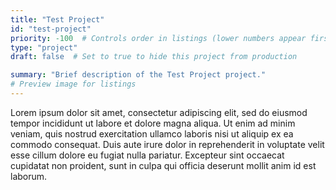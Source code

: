 ```yaml
---
title: "Test Project"
id: "test-project"
priority: -100  # Controls order in listings (lower numbers appear first)
type: "project"
draft: false  # Set to true to hide this project from production

summary: "Brief description of the Test Project project."
# Preview image for listings
---
```


Lorem ipsum dolor sit amet, consectetur adipiscing elit, sed do eiusmod tempor incididunt ut labore et dolore magna aliqua. Ut enim ad minim veniam, quis nostrud exercitation ullamco laboris nisi ut aliquip ex ea commodo consequat. Duis aute irure dolor in reprehenderit in voluptate velit esse cillum dolore eu fugiat nulla pariatur. Excepteur sint occaecat cupidatat non proident, sunt in culpa qui officia deserunt mollit anim id est laborum.